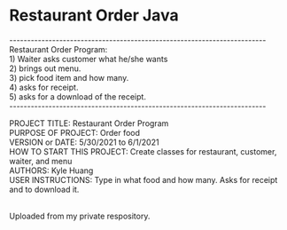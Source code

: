 <h1>Restaurant Order Java</h1>
------------------------------------------------------------------------<br>
Restaurant Order Program:<br>
1) Waiter asks customer what he/she wants<br>
2) brings out menu.<br>
3) pick food item and how many.<br>
4) asks for receipt.<br>
5) asks for a download of the receipt.<br>
------------------------------------------------------------------------

PROJECT TITLE: Restaurant Order Program<br>
PURPOSE OF PROJECT: Order food<br>
VERSION or DATE: 5/30/2021 to 6/1/2021<br>
HOW TO START THIS PROJECT: Create classes for restaurant, customer, waiter, and menu<br>
AUTHORS: Kyle Huang<br>
USER INSTRUCTIONS: Type in what food and how many. Asks for receipt and to download it.<br><br>

Uploaded from my private respository.
